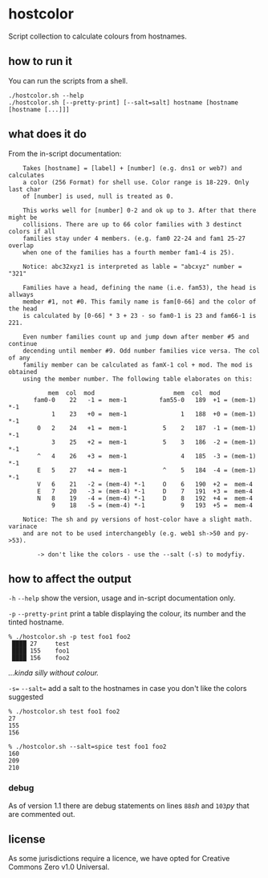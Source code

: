 # hostcolor

Script collection to calculate colours from hostnames.

## how to run it

You can run the scripts from a shell.

```console
./hostcolor.sh --help
./hostcolor.sh [--pretty-print] [--salt=salt] hostname [hostname [hostname [...]]]
```

## what does it do

From the in-script documentation:

```shell
    Takes [hostname] = [label] + [number] (e.g. dns1 or web7) and calculates
    a color (256 Format) for shell use. Color range is 18-229. Only last char
    of [number] is used, null is treated as 0.
    
    This works well for [number] 0-2 and ok up to 3. After that there might be
    collisions. There are up to 66 color families with 3 destinct colors if all
    families stay under 4 members. (e.g. fam0 22-24 and fam1 25-27 overlap
    when one of the families has a fourth member fam1-4 is 25).
    
    Notice: abc32xyz1 is interpreted as lable = "abcxyz" number = "321"
    
    Families have a head, defining the name (i.e. fam53), the head is allways
    member #1, not #0. This family name is fam[0-66] and the color of the head
    is calculated by [0-66] * 3 + 23 - so fam0-1 is 23 and fam66-1 is 221.
    
    Even number families count up and jump down after member #5 and continue
    decending until member #9. Odd number families vice versa. The col of any
    familiy member can be calculated as famX-1 col + mod. The mod is obtained
    using the member number. The following table elaborates on this:
    
           mem  col  mod                      mem  col  mod
       fam0-0    22   -1 =  mem-1         fam55-0   189  +1 = (mem-1) *-1
            1    23   +0 =  mem-1               1   188  +0 = (mem-1) *-1
        0   2    24   +1 =  mem-1          5    2   187  -1 = (mem-1) *-1
            3    25   +2 =  mem-1          5    3   186  -2 = (mem-1) *-1
        ^   4    26   +3 =  mem-1               4   185  -3 = (mem-1) *-1
        E   5    27   +4 =  mem-1          ^    5   184  -4 = (mem-1) *-1
        V   6    21   -2 = (mem-4) *-1     O    6   190  +2 =  mem-4
        E   7    20   -3 = (mem-4) *-1     D    7   191  +3 =  mem-4
        N   8    19   -4 = (mem-4) *-1     D    8   192  +4 =  mem-4
            9    18   -5 = (mem-4) *-1          9   193  +5 =  mem-4
    
    Notice: The sh and py versions of host-color have a slight math. varinace
    and are not to be used interchangebly (e.g. web1 sh->50 and py->53).

        -> don't like the colors - use the --salt (-s) to modyfiy.

```

## how to affect the output

`-h` `--help`	show the version, usage and in-script documentation only.

`-p` `--pretty-print`	print a table displaying the colour, its number and the tinted hostname.

```console
% ./hostcolor.sh -p test foo1 foo2
 ████ 27	 test  
 ████ 155	 foo1  
 ████ 156	 foo2  
```
_…kinda silly without colour._

`-s=` `--salt=`	add a salt to the hostnames in case you don't like the colors suggested

```console
% ./hostcolor.sh test foo1 foo2
27
155
156
```

```console
% ./hostcolor.sh --salt=spice test foo1 foo2
160
209
210
```

### debug

As of version 1.1 there are debug statements on lines `88`_sh_ and `103`_py_ that are commented out.

## license

As some jurisdictions require a licence, we have opted for Creative Commons Zero v1.0 Universal.
